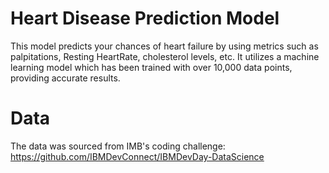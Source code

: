 # Heart Disease Prediction Model
This model predicts your chances of heart failure by using metrics such as palpitations, Resting HeartRate, cholesterol levels, etc. It utilizes a machine learning model which has been trained with over 10,000 data points, providing accurate results.
# Data
The data was sourced from IMB's coding challenge: https://github.com/IBMDevConnect/IBMDevDay-DataScience
 

